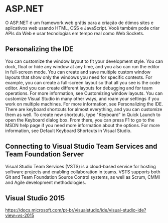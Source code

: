 # ASP.NET
O ASP.NET é um framework web grátis para a criação de ótimos sites e aplicativos web usando HTML, CSS e
JavaScript. Você também pode criar APIs da Web e usar tecnologias em tempo real como Web Sockets.

## Personalizing the IDE
You can customize the window layout to fit your development style. 
You can dock, float or hide any window at any time, and you also can run the editor in full-screen mode. 
You can create and save multiple custom window layouts that show only the windows you need for specific contexts.
For example, you can create a full-screen layout so that all you see is the code editor. And you can create different 
layouts for debugging and for team operations. For more information, see Customizing window layouts.
You can customize Visual Studio in many other ways, and roam your settings if you work on multiple machines.
For more information, see Personalizing the IDE.
There are keyboard shortcuts for almost everything, and you can customize them as well. 
To create new shortcuts, type "Keyboard" in Quick Launch to open the Keyboard dialog box.
From there, you can press F1 to go to the MSDN help page if you need more information about the options. 
For more information, see Default Keyboard Shortcuts in Visual Studio.

## Connecting to Visual Studio Team Services and Team Foundation Server
Visual Studio Team Services (VSTS) is a cloud-based service for hosting software projects and enabling collaboration 
in teams. VSTS supports both Git and Team Foundation Source Control systems, as well as Scrum, CMMI and Agile development methodologies.

## Visual Studio 2015
https://docs.microsoft.com/pt-br/visualstudio/ide/visual-studio-ide?view=vs-2015
